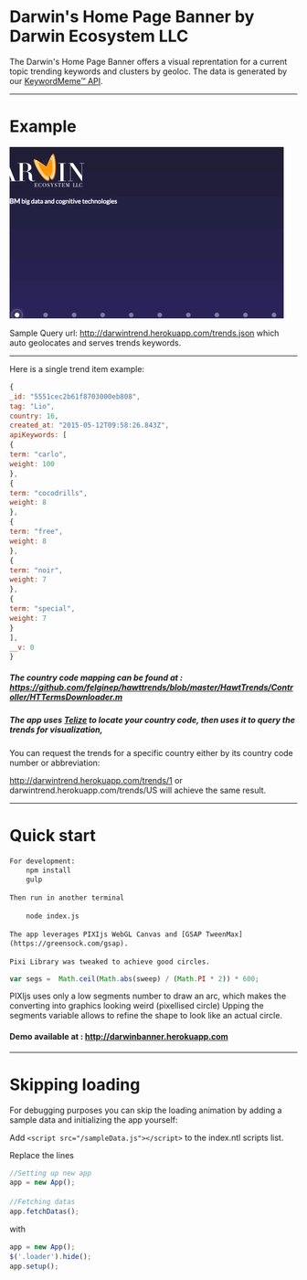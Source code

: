 # Darwin's Home Page Banner by Darwin Ecosystem LLC

The Darwin's Home Page Banner offers a visual reprentation for a current topic trending keywords and clusters by geoloc.  The data is generated by our [KeywordMeme™ API](https://github.com/DarwinEcosystem/Documentation/wiki/REST-API-Resources).

<hr>

# Example

![Gif](https://raw.githubusercontent.com/DarwinEcosystem/darwinbanner/master/demo.gif)

Sample Query url: http://darwintrend.herokuapp.com/trends.json which auto geolocates and serves trends keywords.

<hr>

Here is a single trend item example:

```javascript
{
_id: "5551cec2b61f8703000eb808",
tag: "Lio",
country: 16,
created_at: "2015-05-12T09:58:26.843Z",
apiKeywords: [
{
term: "carlo",
weight: 100
},
{
term: "cocodrills",
weight: 8
},
{
term: "free",
weight: 8
},
{
term: "noir",
weight: 7
},
{
term: "special",
weight: 7
}
],
__v: 0
}
```

##### The country code mapping can be found at : https://github.com/felginep/hawttrends/blob/master/HawtTrends/Controller/HTTermsDownloader.m

##### The app uses [Telize](www.telize.com) to locate your country code, then uses it to query the trends for visualization,

You can request the trends for a specific country either by its country code number or abbreviation:

http://darwintrend.herokuapp.com/trends/1 or darwintrend.herokuapp.com/trends/US will achieve the same result.

<hr>

# Quick start
```
For development:
    npm install
    gulp

Then run in another terminal

    node index.js

The app leverages PIXIjs WebGL Canvas and [GSAP TweenMax](https://greensock.com/gsap).

Pixi Library was tweaked to achieve good circles.
```

```javascript
var segs =  Math.ceil(Math.abs(sweep) / (Math.PI * 2)) * 600;
```

PIXIjs uses only a low segments number to draw an arc, which makes the converting into graphics looking weird (pixellised circle)
Upping the segments variable allows to refine the shape to look like an actual circle.


#### Demo available at : http://darwinbanner.herokuapp.com

<hr>

# Skipping loading

For debugging purposes you can skip the loading animation by adding a sample data and initializing the app yourself:

Add `<script src="/sampleData.js"></script>` to the index.ntl scripts list.

Replace the lines
```javascript
//Setting up new app
app = new App();

//Fetching datas
app.fetchDatas();
```

with

```javascript
app = new App();
$('.loader').hide();
app.setup();
```
